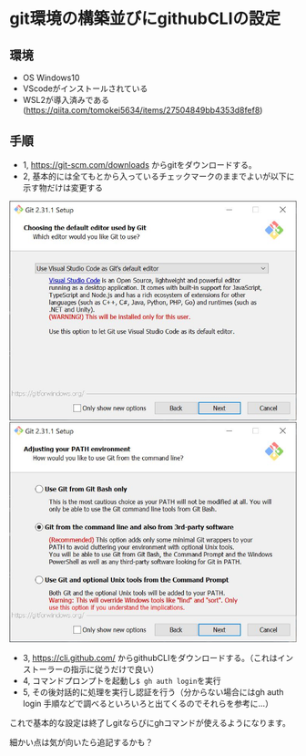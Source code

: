 # git環境の構築並びにgithubCLIの設定

## 環境
- OS Windows10
- VScodeがインストールされている
- WSL2が導入済みである(https://qiita.com/tomokei5634/items/27504849bb4353d8fef8)


## 手順
- 1, https://git-scm.com/downloads からgitをダウンロードする。
- 2, 基本的には全てもとから入っているチェックマークのままでよいが以下に示す物だけは変更する

![Image 1](images/3.JPG)
![Image 2](images/5.JPG)

- 3, https://cli.github.com/ からgithubCLIをダウンロードする。（これはインストーラーの指示に従うだけで良い）
- 4, コマンドプロンプトを起動し```$ gh auth login```を実行
- 5, その後対話的に処理を実行し認証を行う（分からない場合にはgh auth login 手順などで調べるといろいろと出てくるのでそれらを参考に...）


これで基本的な設定は終了しgitならびにghコマンドが使えるようになります。

細かい点は気が向いたら追記するかも？
